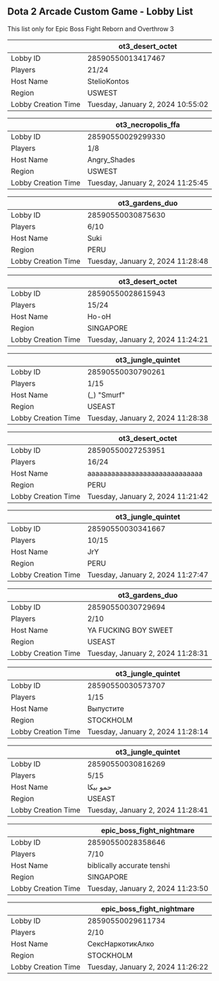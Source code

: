 ## Dota 2 Arcade Custom Game - Lobby List

This list only for Epic Boss Fight Reborn and Overthrow 3

|  | ot3_desert_octet |
| ------ | ------ |
| Lobby ID | 28590550013417467 |
| Players | 21/24 |
| Host Name | StelioKontos |
| Region | USWEST |
| Lobby Creation Time | Tuesday, January 2, 2024 10:55:02 |


|  | ot3_necropolis_ffa |
| ------ | ------ |
| Lobby ID | 28590550029299330 |
| Players | 1/8 |
| Host Name | Angry_Shades |
| Region | USWEST |
| Lobby Creation Time | Tuesday, January 2, 2024 11:25:45 |


|  | ot3_gardens_duo |
| ------ | ------ |
| Lobby ID | 28590550030875630 |
| Players | 6/10 |
| Host Name | Suki |
| Region | PERU |
| Lobby Creation Time | Tuesday, January 2, 2024 11:28:48 |


|  | ot3_desert_octet |
| ------ | ------ |
| Lobby ID | 28590550028615943 |
| Players | 15/24 |
| Host Name | Ho-oH |
| Region | SINGAPORE |
| Lobby Creation Time | Tuesday, January 2, 2024 11:24:21 |


|  | ot3_jungle_quintet |
| ------ | ------ |
| Lobby ID | 28590550030790261 |
| Players | 1/15 |
| Host Name | (*_*)  "Smurf" |
| Region | USEAST |
| Lobby Creation Time | Tuesday, January 2, 2024 11:28:38 |


|  | ot3_desert_octet |
| ------ | ------ |
| Lobby ID | 28590550027253951 |
| Players | 16/24 |
| Host Name | aaaaaaaaaaaaaaaaaaaaaaaaaaaaa |
| Region | PERU |
| Lobby Creation Time | Tuesday, January 2, 2024 11:21:42 |


|  | ot3_jungle_quintet |
| ------ | ------ |
| Lobby ID | 28590550030341667 |
| Players | 10/15 |
| Host Name | JrY |
| Region | PERU |
| Lobby Creation Time | Tuesday, January 2, 2024 11:27:47 |


|  | ot3_gardens_duo |
| ------ | ------ |
| Lobby ID | 28590550030729694 |
| Players | 2/10 |
| Host Name | YA FUCKING BOY SWEET |
| Region | USEAST |
| Lobby Creation Time | Tuesday, January 2, 2024 11:28:31 |


|  | ot3_jungle_quintet |
| ------ | ------ |
| Lobby ID | 28590550030573707 |
| Players | 1/15 |
| Host Name | Выпустите |
| Region | STOCKHOLM |
| Lobby Creation Time | Tuesday, January 2, 2024 11:28:14 |


|  | ot3_jungle_quintet |
| ------ | ------ |
| Lobby ID | 28590550030816269 |
| Players | 5/15 |
| Host Name | حمو بيكا |
| Region | USEAST |
| Lobby Creation Time | Tuesday, January 2, 2024 11:28:41 |


|  | epic_boss_fight_nightmare |
| ------ | ------ |
| Lobby ID | 28590550028358646 |
| Players | 7/10 |
| Host Name | biblically accurate tenshi |
| Region | SINGAPORE |
| Lobby Creation Time | Tuesday, January 2, 2024 11:23:50 |


|  | epic_boss_fight_nightmare |
| ------ | ------ |
| Lobby ID | 28590550029611734 |
| Players | 2/10 |
| Host Name | СексНаркотикАлко |
| Region | STOCKHOLM |
| Lobby Creation Time | Tuesday, January 2, 2024 11:26:22 |


